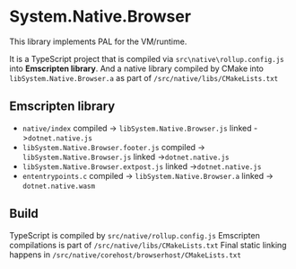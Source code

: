 # System.Native.Browser

This library implements PAL for the VM/runtime.

It is a TypeScript project that is compiled via `src\native\rollup.config.js` into **Emscripten library**.
And a native library compiled by CMake into `libSystem.Native.Browser.a` as part of `/src/native/libs/CMakeLists.txt`

## Emscripten library
- `native/index` compiled -> `libSystem.Native.Browser.js` linked ->`dotnet.native.js`
- `libSystem.Native.Browser.footer.js` compiled -> `libSystem.Native.Browser.js` linked ->`dotnet.native.js`
- `libSystem.Native.Browser.extpost.js` linked ->`dotnet.native.js`
- `ententrypoints.c` compiled -> `libSystem.Native.Browser.a` linked -> `dotnet.native.wasm`

## Build
TypeScript is compiled by `src/native/rollup.config.js`
Emscripten compilations is part of `/src/native/libs/CMakeLists.txt`
Final static linking happens in `/src/native/corehost/browserhost/CMakeLists.txt`
